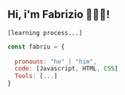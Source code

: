 ## Hi, i'm Fabrizio 👋👨‍💻!
`[learning process...]`

```javascript
const fabriu = {
  
  pronouns: "he" | "him",
  code: [Javascript, HTML, CSS]
  Tools: [...]
}
```
